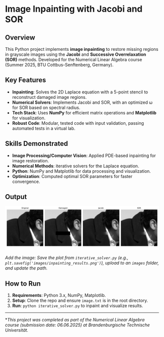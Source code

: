 # Image Inpainting with Jacobi and SOR

## Overview
This Python project implements **image inpainting** to restore missing regions in grayscale images using the **Jacobi** and **Successive Overrelaxation (SOR)** methods. Developed for the Numerical Linear Algebra course (Summer 2025, BTU Cottbus-Senftenberg, Germany).

## Key Features
- **Inpainting**: Solves the 2D Laplace equation with a 5-point stencil to reconstruct damaged image regions.
- **Numerical Solvers**: Implements Jacobi and SOR, with an optimized ω for SOR based on spectral radius.
- **Tech Stack**: Uses **NumPy** for efficient matrix operations and **Matplotlib** for visualization.
- **Robust Code**: Modular, tested code with input validation, passing automated tests in a virtual lab.

## Skills Demonstrated
- **Image Processing/Computer Vision**: Applied PDE-based inpainting for image restoration.
- **Numerical Methods**: iterative solvers for the Laplace equation.
- **Python**: NumPy and Matplotlib for data processing and visualization.
- **Optimization**: Computed optimal SOR parameters for faster convergence.

## Output
![Inpainting Results](images/inpainting_results.png)

*Add the image: Save the plot from `iterative_solver.py` (e.g., `plt.savefig('images/inpainting_results.png')`), upload to an `images` folder, and update the path.*

## How to Run
1. **Requirements**: Python 3.x, NumPy, Matplotlib.
2. **Setup**: Clone the repo and ensure `image.txt` is in the root directory.
3. **Run**: `python iterative_solver.py` to inpaint and visualize results.


---
*_This project was completed as part of the Numerical Linear Algebra course (submission date: 06.06.2025) at Brandenburgische Technische Universität._
